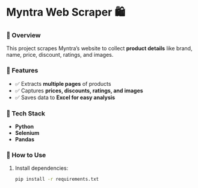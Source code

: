 # Myntra Web Scraper 🛍️  

### 🔹 Overview  
This project scrapes Myntra’s website to collect **product details** like brand, name, price, discount, ratings, and images.  

### 🔹 Features  
- ✅ Extracts **multiple pages** of products  
- ✅ Captures **prices, discounts, ratings, and images**  
- ✅ Saves data to **Excel for easy analysis**  

### 🔹 Tech Stack  
- **Python**  
- **Selenium**  
- **Pandas**  

### 🔹 How to Use  
1. Install dependencies:  
   ```bash
   pip install -r requirements.txt
